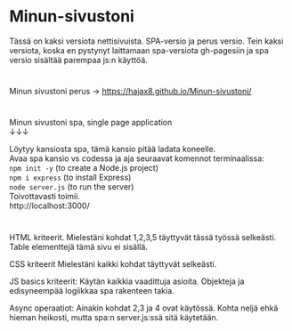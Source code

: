 # Minun-sivustoni
Tässä on kaksi versiota nettisivuista. SPA-versio ja perus versio. Tein kaksi versiota, koska en pystynyt laittamaan spa-versiota
gh-pagesiin ja spa versio sisältää parempaa js:n käyttöä.


#
Minun sivustoni perus -> https://hajax8.github.io/Minun-sivustoni/
#

 Minun sivustoni spa, single page application  
 ↓↓↓  
 
 Löytyy kansiosta spa, tämä kansio pitää ladata koneelle.  
 Avaa spa kansio vs codessa ja aja seuraavat komennot terminaalissa:  
    `npm init -y` (to create a Node.js project)  
    `npm i express` (to install Express)  
    `node server.js` (to run the server)  
Toivottavasti toimii.  
http://localhost:3000/

#

HTML kriteerit. 
Mielestäni kohdat 1,2,3,5 täyttyvät tässä työssä selkeästi.
Table elementtejä tämä sivu ei sisällä.

CSS kriteerit
Mielestäni kaikki kohdat täyttyvät selkeästi.

JS basics kriteerit:
Käytän kaikkia vaadittuja asioita. 
Objekteja ja edisyneempää logiikkaa spa rakenteen takia.

Async operaatiot:
Ainakin kohdat 2,3 ja 4 ovat käytössä.
Kohta neljä ehkä hieman heikosti, mutta spa:n server.js:ssä sitä käytetään.




